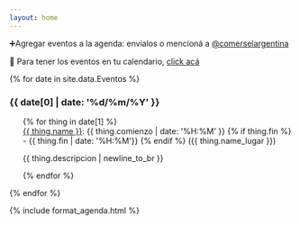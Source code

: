 ```yaml
---
layout: home
---
```


<p class='instr'>➕Agregar eventos a la agenda: envialos o mencioná a <a href='https://www.instagram.com/comerselargentina/' target=_blank>@comerselargentina</a></p>
<p class='ical'>📅 Para tener los eventos en tu calendario, <a href='{% link calendar.ics  %}'>click acá</a></p>

{% for date in site.data.Eventos %}
<section class='date' data-date='{{ date[0] | date: "%Y-%m-%d" }}'>

<h3> {{ date[0] | date: '%d/%m/%Y' }} </h3>

<ol class='events'>
  {% for thing in date[1] %}
    <li> <a href='{{thing.url}}' target=_blank>{{ thing.name }}</a>: {{ thing.comienzo | date: '%H:%M' }}
      {% if thing.fin  %}
        - {{ thing.fin | date: '%H:%M'}} 
      {% endif %}
      <span class='where'>({{ thing.name_lugar  }})</span>
      <p class='description'>{{ thing.descripcion | newline_to_br  }}</p>
    </li>
  {% endfor %}
</ol>
</section>
{% endfor %}


{% include format_agenda.html %}
<style>
.past {
  display:none;
  
 }
.far_future {
  opacity: 70%;
 }
.far_future ol {
}

section.date ol.events {
  margin-left: 0px;
}
section.date ol.events li{
  list-style-type: none;
}

p.description {
  height: 2em
  text-overflow: ellipsis;
  overflow: hidden;
  display: -webkit-box;
  -webkit-line-clamp: 1; /* number of lines to show */
  line-clamp: 1; 
  -webkit-box-orient: vertical;
}
p.description.show {
  overflow: auto;
  display: -webkit-box;
  -webkit-line-clamp: unset; /* number of lines to show */
  line-clamp: unset; 
  -webkit-box-orient: vertical;
}
</style>
